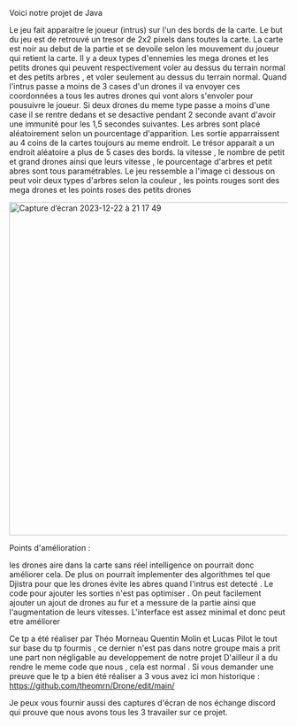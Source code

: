 Voici notre projet de Java 

Le jeu fait apparaitre le joueur (intrus) sur l'un des bords de la carte.
Le but du jeu est de retrouvé un tresor de 2x2 pixels dans toutes la carte.
La carte est noir au debut de la partie et se devoile selon les mouvement du joueur qui retient la carte. 
Il y a deux types d'ennemies les mega drones et les petits drones qui peuvent respectivement voler au dessus du terrain normal et des petits arbres 
, et voler seulement au dessus du terrain normal.
Quand l'intrus passe a moins de 3 cases d'un drones il va envoyer ces coordonnées a tous les autres drones qui vont alors s'envoler pour pousuivre le joueur.
Si deux drones du meme type passe a moins d'une case il se rentre dedans et se desactive pendant 2 seconde avant d'avoir une immunité pour les 1,5 secondes suivantes. 
Les arbres sont placé aléatoirement selon un pourcentage d'apparition.
Les sortie apparraissent au 4 coins de la cartes toujours au meme endroit.
Le trésor apparait a un endroit aléatoire a plus de 5 cases des bords. 
la vitesse , le nombre de petit et grand drones ainsi que leurs vitesse , le pourcentage d'arbres et petit abres sont tous paramétrables.
Le jeu ressemble a l'image ci dessous on peut voir deux types d'arbres selon la couleur , les points rouges sont des mega drones et les points roses des petits drones

<img width="602" alt="Capture d’écran 2023-12-22 à 21 17 49" src="https://github.com/theomrn/Drone/assets/58818965/511e65d5-455f-4fc3-90e2-83a4155bb2ce">

Points d'amélioration : 

les drones aire dans la carte sans réel intelligence on pourrait donc améliorer cela.
De plus on pourrait implementer des algorithmes tel que Djistra pour que les drones évite les abres quand l'intrus est detecté . 
Le code pour ajouter les sorties n'est pas optimiser .
On peut facilement ajouter un ajout de drones au fur et a messure de la partie ainsi que l'augmentation de leurs vitesses.
L'interface est assez minimal et donc peut etre améliorer

Ce tp a été réaliser par Théo Morneau Quentin Molin et Lucas Pilot le tout sur base du tp fourmis , ce dernier n'est pas dans notre groupe mais a prit une part non négligable au developpement de notre projet 
D'ailleur il a du rendre le meme code que nous , cela est normal . Si vous demander une preuve que le tp a bien été réaliser a 3 vous avez ici mon historique :
https://github.com/theomrn/Drone/edit/main/

Je peux vous fournir aussi des captures d'écran de nos échange discord qui prouve que nous avons tous les 3 travailer sur ce projet.
